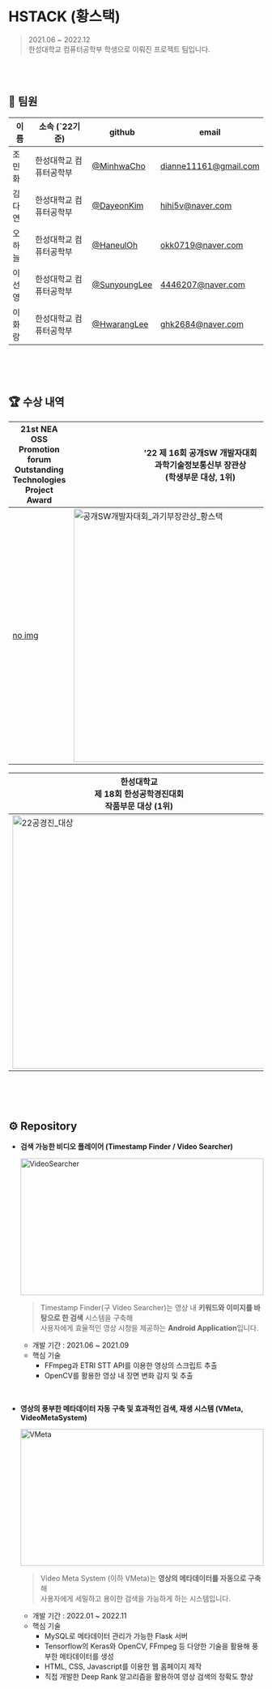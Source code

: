 # HSTACK (황스택)

> 2021.06 ~ 2022.12 <br/>
> 한성대학교 컴퓨터공학부 학생으로 이뤄진 프로젝트 팀입니다.

<br/>
<br/>

## 👩 팀원

| 이름 | 소속 (`22기준) | github | email |
| --- | --- | --- | --- |
| 조민화 | 한성대학교 컴퓨터공학부 |[@MinhwaCho](https://github.com/MinhwaCho) | dianne11161@gmail.com |
| 김다연 | 한성대학교 컴퓨터공학부 | [@DayeonKim](https://github.com/yeondelight) | hihi5v@naver.com |
| 오하늘 | 한성대학교 컴퓨터공학부 | [@HaneulOh](https://github.com/haneul5) | okk0719@naver.com |
| 이선영 | 한성대학교 컴퓨터공학부 | [@SunyoungLee](https://github.com/hs-1891265-sunyounglee) | 4446207@naver.com |
| 이화랑 | 한성대학교 컴퓨터공학부 | [@HwarangLee](https://github.com/Lee-Hwarang) | ghk2684@naver.com |

<br/>
<br/>
<br/>

## 🏆 수상 내역

| 21st NEA OSS Promotion forum <br/> Outstanding Technologies Project Award | '22 제 16회 공개SW 개발자대회 <br/> 과학기술정보통신부 장관상 <br/> (학생부문 대상, 1위) | '22 한성대학교 컴퓨터공학부 <br/> 캡스톤디자인 작품 발표회 <br/>모바일분야 최우수상 (1위) | '22 1학기 한성대학교 <br/> 창의융합성과 경진대회 (C&C Festival) <br/> 금상 (2위)  |
| --- | --- | --- | --- |
| [no img](https://www.youtube.com/live/f27rkUFkvCM?si=uVkHMj3PmOur3HVu&t=3414) | <img src="https://user-images.githubusercontent.com/73868349/205923726-77bf0d71-0c73-42a5-a647-205d4e834b65.jpg" alt="공개SW개발자대회_과기부장관상_황스택" width = "500"/> | <img src="https://user-images.githubusercontent.com/73868349/187857473-778ddd63-96d4-4bc7-98ac-e1ce692a7239.jpg" alt="22캡스톤" width = "500"/> | <img src="https://user-images.githubusercontent.com/73868349/202950859-4cfeaa4d-7d1e-4ed7-ac8f-be85c7b1811b.jpg" alt="22C&C" width = "500"/> |


| 한성대학교 <br/> 제 18회 한성공학경진대회 <br/> 작품부문 대상 (1위) | 한성대학교 <br/> 제 18회 한성공학경진대회 <br/> 특허부문 금상 (1위) | 한성대학교 <br/> 제 17회 한성공학경진대회 <br/> 작품부문 금상 (2위) | 한성대학교 <br/> 제 17회 한성공학경진대회 <br/> 특허부문 동상 (3위) |
| --- | --- | --- | --- |
| <img src="https://user-images.githubusercontent.com/73868349/202950862-78e46386-18f2-45f8-ac3d-c9fcf8935cc4.jpg" alt="22공경진_대상" width = "500"/> | <img src="https://user-images.githubusercontent.com/73868349/202950863-fd5eb36f-9b12-49af-8b01-a4d8c22b0994.jpg" alt="22공경진_금상" width = "500"/> | <img src="https://user-images.githubusercontent.com/73868349/187857608-bcec835a-76bb-4b24-ac3f-94292126b639.jpg" alt="21공경진_금상" width = "500"/> | <img src="https://user-images.githubusercontent.com/73868349/187857543-cfef093d-e940-4810-8463-c7f7a267d05a.jpg" alt="21공경진_동상" width = "500"/> |

<br/>
<br/>
<br/>


## ⚙ Repository

- **검색 가능한 비디오 플레이어 (Timestamp Finder / Video Searcher)**
    
    [<img src="https://user-images.githubusercontent.com/73868349/187857334-510a3c9f-5667-46f8-bbd3-a80be5d59d63.jpg" alt="VideoSearcher"
 width = "480" height="270" />](https://github.com/HSTACK-2022/VideoSearcher)
    
    > Timestamp Finder(구 Video Searcher)는 영상 내 <b>키워드와 이미지를 바탕으로 한 검색</b> 시스템을 구축해<br/>
    > 사용자에게 효율적인 영상 시청을 제공하는 <b>Android Application</b>입니다.

    
    - 개발 기간 : 2021.06 ~ 2021.09
    - 핵심 기술
        - FFmpeg과 ETRI STT API를 이용한 영상의 스크립트 추출
        - OpenCV를 활용한 영상 내 장면 변화 감지 및 추출
        
<br/>

- **영상의 풍부한 메타데이터 자동 구축 및 효과적인 검색, 재생 시스템 (VMeta, VideoMetaSystem)**
    
    [<img src="https://user-images.githubusercontent.com/73868349/171586152-85d907ca-51e4-4186-998c-c3c808e651e2.jpg" alt="VMeta"
 width = "480" height="270" />](https://github.com/HSTACK-2022/VideoMetaSystem)
    
    > Video Meta System (이하 VMeta)는 <b>영상의 메타데이터를 자동으로 구축</b>해<br/>
    > 사용자에게 세밀하고 용이한 검색을 가능하게 하는 시스템입니다.
    
    
    - 개발 기간 : 2022.01 ~ 2022.11
    - 핵심 기술
        - MySQL로 메타데이터 관리가 가능한 Flask 서버
        - Tensorflow의 Keras와 OpenCV, FFmpeg 등 다양한 기술을 활용해 풍부한 메타데이터를 생성
        - HTML, CSS, Javascript를 이용한 웹 홈페이지 제작
        - 직접 개발한 Deep Rank 알고리즘을 활용하여 영상 검색의 정확도 향상
